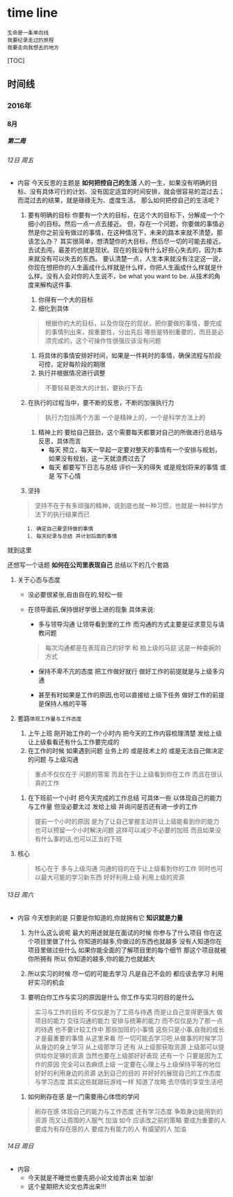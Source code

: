 # time line


    生命是一条单向线 
    我要纪录走过的旅程
    我要走向我想去的地方
[TOC]

## 时间线
### 2016年
#### 8月
##### 第二周
###### 12日 周五
* 内容
今天反思的主题是 **如何把控自己的生活** 
人的一生，如果没有明确的目标、没有具体可行的计划、没有固定适宜的时间安排，就会很容易的混过去；而混过去的结果，就是碌碌无为、虚度生活。
那么如何把控自己的生活呢？
    1. 要有明确的目标
        你要有一个大的目标，在这个大的目标下，分解成一个个细小的目标。然后一点一点去接近。
        但，存在一个问题，你要做的事情必然是你之前没有做过的事情，在这种情况下，未来的路本来就不清楚，那该怎么办？
        其实很简单，想清楚你的大目标，然后尽一切的可能去接近。去试去闯，最差的也就是现状。现在的我没有什么好担心失去的，因为本来就没有可以失去的东西。
        要认清楚一点，人生本来就没有注定这一说，你现在想把你的人生画成什么样就是什么样，你把人生画成什么样就是什么样。没有人会对你的人生说不，be what you want to be.
        从技术的角度来解构这件事.
        1. 你得有一个大的目标
        1. 细化到具体
        > 根据你的大的目标，以及你现在的现状，把你要做的事情，要完成的事情列出来，按重要性，分出先后
哪些是特别重要的，而且是必须完成的，这个可操作性很强应该没有问题

        1. 将具体的事情安排好时间，如果是一件耗时的事情，确保流程与阶段可控，定好每阶段的期限
        1. 执行并根据情况进行调整
        > 不要轻易更改大的计划，要执行下去
    1. 在执行的过程当中，要不断的反思，不断的加强执行力
        > 执行力包括两个方面 一个是精神上的，一个是科学方法上的
        1. 精神上的 要给自己鼓劲，这个需要每天都要对自己的所做进行总结与反思，具体而言
            * 每天 预立，每天一早起一定要对整天的事情有一个安排与规划，如果没有规划，这一天就浪费过去了
            * 每天 都要写下日志与总结 评价一天的得失 或是规划将来的事情 或是 写下心情

     1. 坚持
    > 坚持不在于有多顽强的精神，说到底也就一种习惯，也就是一种科学方法下的执行结果而已

         1. 确定自己要坚持做的事情
         1. 每天纪录与总结 并计划后面的事情

就到这里

还想写一个话题 **如何在公司里表现自己** 总结以下的几个套路

1.  关于心态与态度 

    * 没必要很紧张,自由自在的,轻松一些

    * 在领导面前,保持很好学很上进的现象 具体来说:

        * 多与领导沟通 让领导看到里的工作 而沟通的方式主要是征求意见与请教问题

        > 每次沟通都是在表现自己的好学 和 拍上级的马屁 这是一种委婉的方式

        * 保持不卑不亢的态度 把工作做好就行 做好工作的前提就是与上级多沟通

        * 甚至有时如果是工作的原因,也可以直接给上级下任务 做好工作的前提是保持人格的平等

1. 套路` 体现工作量与工作态度 `
    1. 上午上班 刚开始工作的一个小时内 把今天的工作内容梳理清楚 发给上级 让上级看看还有什么工作要完成的
    1. 在工作的时候 如果遇到问题 业务上的 或是技术上的 或是无法自己做决定的问题 与上级沟通 
    > 重点不仅仅在于 问题的答案 而且在于让上级看到你在工作 而且在很认真的工作
    1. 在下班前一个小时 把今天完成的工作总结 可具体一些 以体现自己的能力与工作量 但没必要太过 发给上级 并询问是否还有进一步的工作 
    > 提前一个小时的原因 是为了让自己掌握主动并让上级能看到你的能力 也可以预留一个小时解决问题 这样可以减少不必要的加班 
    而且如果没有什么事的话,也可以正当的下班

1. 核心

    > 核心在于 多与上级沟通 沟通的目的在于让上级看到你的工作 同时也可以最大可能的学习新东西
    好好利用上级 利用上级的资源

###### 13日 周六
* 内容
今天想到的是 只要是你知道的,你就拥有它 **知识就是力量**
    1. 为什么这么说呢
    最大的用途就是在面试的时候 你参与了什么项目 你在这个项目里做了什么 你知道的越多,你做过的东西也就越多
    没有人知道你在项目里做过些什么 如果你能全面的了解项目里的每个细节 那这个项目就被你所拥有 所以 你知道的越多,你的能力也就越大

    1. 所以实习的时候 尽一切的可能去学习 凡是自己不会的 都应该去学习 利用好实习的机会 

    1. 要明白你工作与实习的原因是什么 你工作与实习的目的是什么 
    > 实习与工作的目的 不仅仅是为了工资与待遇 而是让自己变得更强大 做项目的能力 交往沟通的能力 安排与统筹的能力 
    而不仅仅是为了那一点的待遇 也不要计较工作中 那些加班的小事情 这些只是小事,自我的成长才是最重要的事情
    从这里来看 尽一切可能去学习吧 从做事的时候学习 从身边的身上学习 从上级那学习 还有 从上级那获取资源 上级那可以提供给你足够的资源 当然也要在上级那好好表现 
    还有一个 只要是因为工作的原因 完全可以去麻烦上级 一定要在心理上与上级保持平等的地位
    好好的利用身边的资源 达到自己的目的 并好好的展现自己的工作态度与学习态度
    其实这些就跟玩游戏一样 知道了攻略 去尽情的享受生活吧

    1. 如何刷存在感 是一门需要用心体悟的学问
    > 刷存在感 体现自己的能力与工作态度 还有学习态度 争取身边能用到的资源 而又让周围的人服气 加油
    如今 应该改之前的策略 要成为重要的人 要成为有存在感的人 要成为有能力的人 有威望的人 加油 

###### 14日 周日
* 内容 
    * 今天就是不睡觉也要先把小论文给弄出来 加油!
    * 这个星期把大论文也弄出来!!!



            













